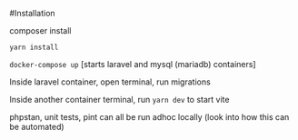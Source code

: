 #Installation

composer install

```yarn install```

```docker-compose up``` [starts laravel and mysql (mariadb) containers]

Inside laravel container, open terminal, run migrations

Inside another container terminal, run ```yarn dev``` to start vite

phpstan, unit tests, pint can all be run adhoc locally (look into how this can be automated)
